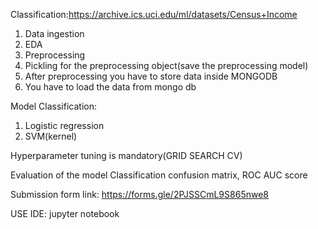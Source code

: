 Classification:https://archive.ics.uci.edu/ml/datasets/Census+Income

1. Data ingestion
2. EDA
3. Preprocessing
4. Pickling for the preprocessing object(save the preprocessing model)
5. After preprocessing you have to store data inside MONGODB
6. You have to load the data from mongo db 

Model Classification:
1. Logistic regression
2. SVM(kernel)

Hyperparameter tuning is mandatory(GRID SEARCH CV)

Evaluation of the model
Classification confusion matrix, ROC AUC score

Submission form link: https://forms.gle/2PJSSCmL9S865nwe8

USE IDE: jupyter notebook
